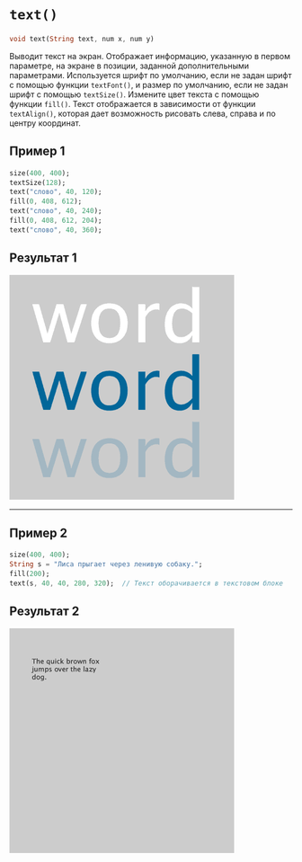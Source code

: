 # `text()`

```dart
void text(String text, num x, num y)
```

Выводит текст на экран.
Отображает информацию, указанную в первом параметре, на экране в позиции, заданной дополнительными параметрами. Используется шрифт по умолчанию, если не задан шрифт с помощью функции `textFont()`, и размер по умолчанию, если не задан шрифт с помощью `textSize()`. Измените цвет текста с помощью функции `fill()`. Текст отображается в зависимости от функции `textAlign()`, которая дает возможность рисовать слева, справа и по центру координат.

## Пример 1

```dart
size(400, 400);
textSize(128);
text("слово", 40, 120);
fill(0, 408, 612);
text("слово", 40, 240);
fill(0, 408, 612, 204);
text("слово", 40, 360);
```

## Результат 1

<img src="./_images/text_1.png" width="400" height="400" />

<hr>

## Пример 2

```dart
size(400, 400);
String s = "Лиса прыгает через ленивую собаку.";
fill(200);
text(s, 40, 40, 280, 320);  // Текст оборачивается в текстовом блоке
```

## Результат 2

<img src="./_images/text_3.png" width="400" height="400" />
